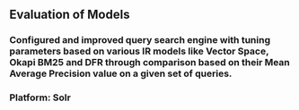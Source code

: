 
## Evaluation of Models

###  Configured and improved query search engine with tuning parameters based on various IR models like Vector Space, Okapi BM25 and DFR through comparison based on their Mean Average Precision value on a given set of queries.

### Platform: Solr
